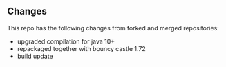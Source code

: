 ## Changes ##
This repo has the following changes from forked and merged repositories:
 - upgraded compilation for java 10+
 - repackaged together with bouncy castle 1.72
 - build update
